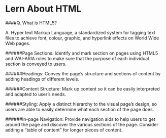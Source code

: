 # Lern About HTML 

####Q. What is HTML5?

A. Hyper text Markup Language, a standardized system for tagging text files to achieve
font, colour, graphic, and hyperlink effects on World Wide Web pages.

######Page Sections: 
Identify and mark section on pages using HTML5 and WAI-ARIA roles to make sure that the purpose of each individual section is conveyed to users.

######Headings: 
Convey the page’s structure and sections of content by adding headings of different levels.

######Content Structure: 
Mark up content so it can be easily interpreted and adapted to user’s needs.

######Styling: 
Apply a distinct hierarchy to the visual page’s design, so users are able to easily determine what each section of the page does.

######In-page Navigation: 
Provide navigation aids to help users to get around the page and discover the various sections of the page. Consider adding a “table of content” for longer pieces of content.
